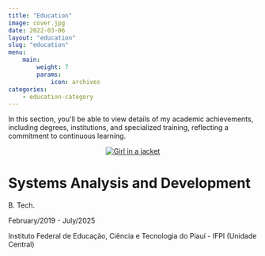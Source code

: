 ```yaml
---
title: "Education"
image: cover.jpg
date: 2022-03-06
layout: "education"
slug: "education"
menu:
    main:
        weight: 7
        params: 
            icon: archives
categories:
    - education-category
---
```


In this section, you'll be able to view details of my academic achievements, including degrees, institutions, and specialized training, reflecting a commitment to continuous learning.

<div>
    <center>
        <a href="https://www.ifpi.edu.br/catalogo-de-cursos/cursos-superiores" target=_blank>
            <img src="https://www.ifpi.edu.br/topo_ifpi.png" alt="Girl in a jacket">
        </a>
    </center>
    <h1>
        Systems Analysis and Development
    </h1>
    <p>
        B. Tech.
    </p>
    <p>
        February/2019 - July/2025
    </p>
    <p>
        Instituto Federal de Educação, Ciência e Tecnologia do Piauí - IFPI (Unidade Central)
    </p>
<div>
